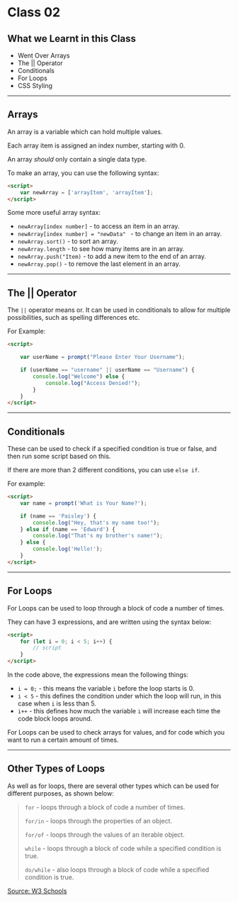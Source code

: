 # Class 02

## What we Learnt in this Class

- Went Over Arrays
- The || Operator
- Conditionals
- For Loops
- CSS Styling

---

## Arrays

An array is a variable which can hold multiple values.

Each array item is assigned an index number, starting with 0.

An array _should_ only contain a single data type.

To make an array, you can use the following syntax:

```html
<script>
	var newArray = ['arrayItem', 'arrayItem'];
</script>
```

Some more useful array syntax:

- `newArray[index number]` - to access an item in an array.
- `newArray[index number] = "newData" ` - to change an item in an array.
- `newArray.sort()` - to sort an array.
- `newArray.length` - to see how many items are in an array.
- `newArray.push("Item)` - to add a new item to the end of an array.
- `newArray.pop()` - to remove the last element in an array.

---

## The || Operator

The `||` operator means or. It can be used in conditionals to allow for multiple possibilities, such as spelling differences etc.

For Example:

```html
<script>

	var userName = prompt("Please Enter Your Username");

	if (userName == "username" || userName == "Username") {
	    console.log("Welcome") else {
	        console.log("Access Denied!");
	    }
	}
</script>
```

---

## Conditionals

These can be used to check if a specified condition is true or false, and then run some script based on this.

If there are more than 2 different conditions, you can use `else if`.

For example:

```html
<script>
	var name = prompt('What is Your Name?');

	if (name == 'Paisley') {
		console.log("Hey, that's my name too!");
	} else if (name == 'Edward') {
		console.log("That's my brother's name!");
	} else {
		console.log('Hello!');
	}
</script>
```

---

## For Loops

For Loops can be used to loop through a block of code a number of times.

They can have 3 expressions, and are written using the syntax below:

```html
<script>
	for (let i = 0; i < 5; i++) {
		// script
	}
</script>
```

In the code above, the expressions mean the following things:

- `i = 0;` - this means the variable `i` before the loop starts is 0.
- `i < 5` - this defines the condition under which the loop will run, in this case when `i` is less than 5.
- `i++` - this defines how much the variable `i` will increase each time the code block loops around.

For Loops can be used to check arrays for values, and for code which you want to run a certain amount of times.

---

## Other Types of Loops

As well as for loops, there are several other types which can be used for different purposes, as shown below:

> `for` - loops through a block of code a number of times.
>
> `for/in` - loops through the properties of an object.
>
> `for/of` - loops through the values of an iterable object.
>
> `while` - loops through a block of code while a specified condition is true.
>
> `do/while` - also loops through a block of code while a specified condition is true.

[Source: W3 Schools](https://www.w3schools.com/js/js_loop_for.asp)
